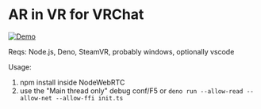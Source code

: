 # AR in VR for VRChat

[![Demo](https://img.youtube.com/vi/2hV8siAFJfI/0.jpg)](https://www.youtube.com/watch?v=2hV8siAFJfI)

Reqs: Node.js, Deno, SteamVR, probably windows, optionally vscode

Usage: 
1. npm install inside NodeWebRTC
2. use the "Main thread only" debug conf/F5 or `deno run --allow-read --allow-net --allow-ffi init.ts`
